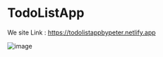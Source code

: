 # TodoListApp

We site Link : https://todolistappbypeter.netlify.app


![image](https://user-images.githubusercontent.com/80377528/183661655-cb99fe10-b52f-4462-9bf4-0b0a6a4fb97c.png)

